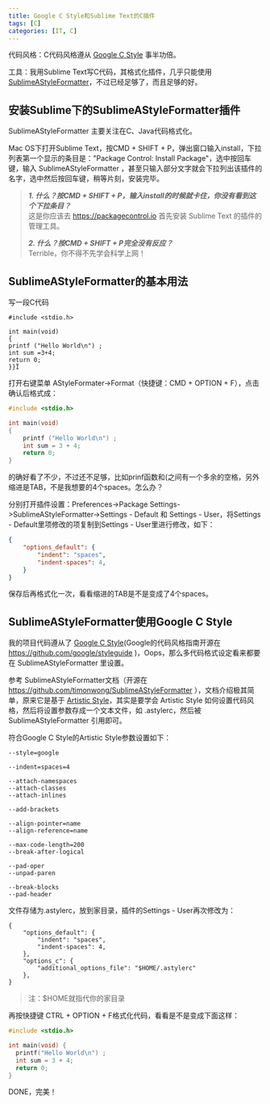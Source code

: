 ```yaml
---
title: Google C Style和Sublime Text的C插件
tags: [C]
categories: [IT, C]
---
```


代码风格：C代码风格遵从 [Google C Style](https://google.github.io/styleguide/cppguide.html) 事半功倍。

工具：我用Sublime Text写C代码，其格式化插件，几乎只能使用 [SublimeAStyleFormatter](https://packagecontrol.io/packages/SublimeAStyleFormatter)，不过已经足够了，而且足够的好。

## 安装Sublime下的SublimeAStyleFormatter插件

SublimeAStyleFormatter 主要关注在C、Java代码格式化。

Mac OS下打开Sublime Text，按CMD + SHIFT + P，弹出窗口输入install，下拉列表第一个显示的条目是："Package Control: Install Package"，选中按回车键，输入 SublimeAStyleFormatter ，甚至只输入部分文字就会下拉列出该插件的名字，选中然后按回车键，稍等片刻，安装完毕。

>***1. 什么？按CMD + SHIFT + P，输入install的时候就卡住，你没有看到这个下拉条目？***   
>这是你应该去 https://packagecontrol.io 首先安装 Sublime Text 的插件的管理工具。
>
>***2. 什么？按CMD + SHIFT + P完全没有反应？***  
>Terrible，你不得不先学会科学上网！

## SublimeAStyleFormatter的基本用法

写一段C代码
```
#include <stdio.h>

int main(void)
{
printf ("Hello World\n") ;
int sum =3+4;
return 0;
}}Ï
```

打开右键菜单 AStyleFormater->Format（快捷键：CMD + OPTION + F），点击确认后格式成：
```c
#include <stdio.h>

int main(void)
{
    printf ("Hello World\n") ;
    int sum = 3 + 4;
    return 0;
}
```

的确好看了不少，不过还不足够，比如prinf函数和(之间有一个多余的空格，另外缩进是TAB，不是我想要的4个spaces。怎么办？

分别打开插件设置：Preferences->Package Settings->SublimeAStyleFormatter->Settings - Default 和 Settings - User，将Settings - Default里项修改的项复制到Settings - User里进行修改，如下：

``` json
{
    "options_default": {
        "indent": "spaces",
        "indent-spaces": 4,
    }
}
```
保存后再格式化一次，看看缩进的TAB是不是变成了4个spaces。

## SublimeAStyleFormatter使用Google C Style

我的项目代码遵从了 [Google C Style](https://google.github.io/styleguide/cppguide.html)(Google的代码风格指南开源在 https://github.com/google/styleguide )，Oops，那么多代码格式设定看来都要在 SublimeAStyleFormatter 里设置。

参考 SublimeAStyleFormatter文档（开源在 https://github.com/timonwong/SublimeAStyleFormatter ），文档介绍极其简单，原来它是基于 [Artistic Style](https://sourceforge.net/projects/astyle/)，其实是要学会 Artistic Style 如何设置代码风格，然后将设置参数存成一个文本文件，如 .astylerc，然后被 SublimeAStyleFormatter 引用即可。

符合Google C Style的Artistic Style参数设置如下：
```
--style=google

--indent=spaces=4

--attach-namespaces
--attach-classes
--attach-inlines

--add-brackets

--align-pointer=name
--align-reference=name

--max-code-length=200
--break-after-logical

--pad-oper
--unpad-paren

--break-blocks
--pad-header
```
文件存储为.astylerc，放到家目录，插件的Settings - User再次修改为：

```
{
    "options_default": {
        "indent": "spaces",
        "indent-spaces": 4,
    },
    "options_c": {
        "additional_options_file": "$HOME/.astylerc"
    },    
}
```
>注：$HOME就指代你的家目录

再按快捷键 CTRL + OPTION + F格式化代码，看看是不是变成下面这样：
```c
#include <stdio.h>

int main(void) {
  printf("Hello World\n") ;
  int sum = 3 + 4;
  return 0;
}
```

DONE，完美！
